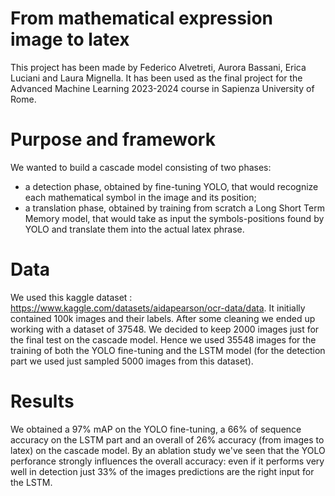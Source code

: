 # From mathematical expression image to latex


This project has been made by Federico Alvetreti, Aurora Bassani, Erica Luciani and Laura Mignella. 
It has been used as the final project for the Advanced Machine Learning 2023-2024 course in Sapienza University of Rome.

# Purpose and framework 
We wanted to build a cascade model consisting of two phases:
- a detection phase, obtained by fine-tuning YOLO,  that would recognize each mathematical symbol in the image and its position;
- a translation phase, obtained by training from scratch a Long Short Term Memory model, that would take as input the symbols-positions found by YOLO and translate them into the actual latex phrase.

# Data
We used this kaggle dataset : https://www.kaggle.com/datasets/aidapearson/ocr-data/data.
It initially contained 100k images and their labels.
After some cleaning we ended up  working with a dataset of 37548. 
We decided to keep 2000 images just for the final test on the cascade model.
Hence we used 35548 images for the training of both the YOLO fine-tuning and the LSTM model (for the detection part we used just sampled 5000 images from this dataset).

# Results
We obtained a 97% mAP on the YOLO fine-tuning, a 66% of sequence accuracy on the LSTM part and an  overall of 26%  accuracy (from images to latex) on the cascade model.
By an ablation study we've seen that the YOLO perforance strongly influences the overall accuracy: even if it performs very well in detection just 33% of the images predictions are the right input for the LSTM.

